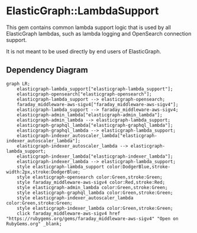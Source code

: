 # ElasticGraph::LambdaSupport

This gem contains common lambda support logic that is used by all ElasticGraph
lambdas, such as lambda logging and OpenSearch connection support.

It is not meant to be used directly by end users of ElasticGraph.

## Dependency Diagram

```mermaid
graph LR;
    elasticgraph-lambda_support["elasticgraph-lambda_support"];
    elasticgraph-opensearch["elasticgraph-opensearch"];
    elasticgraph-lambda_support --> elasticgraph-opensearch;
    faraday_middleware-aws-sigv4["faraday_middleware-aws-sigv4"];
    elasticgraph-lambda_support --> faraday_middleware-aws-sigv4;
    elasticgraph-admin_lambda["elasticgraph-admin_lambda"];
    elasticgraph-admin_lambda --> elasticgraph-lambda_support;
    elasticgraph-graphql_lambda["elasticgraph-graphql_lambda"];
    elasticgraph-graphql_lambda --> elasticgraph-lambda_support;
    elasticgraph-indexer_autoscaler_lambda["elasticgraph-indexer_autoscaler_lambda"];
    elasticgraph-indexer_autoscaler_lambda --> elasticgraph-lambda_support;
    elasticgraph-indexer_lambda["elasticgraph-indexer_lambda"];
    elasticgraph-indexer_lambda --> elasticgraph-lambda_support;
    style elasticgraph-lambda_support color:DodgerBlue,stroke-width:2px,stroke:DodgerBlue;
    style elasticgraph-opensearch color:Green,stroke:Green;
    style faraday_middleware-aws-sigv4 color:Red,stroke:Red;
    style elasticgraph-admin_lambda color:Green,stroke:Green;
    style elasticgraph-graphql_lambda color:Green,stroke:Green;
    style elasticgraph-indexer_autoscaler_lambda color:Green,stroke:Green;
    style elasticgraph-indexer_lambda color:Green,stroke:Green;
    click faraday_middleware-aws-sigv4 href "https://rubygems.org/gems/faraday_middleware-aws-sigv4" "Open on RubyGems.org" _blank;
```
